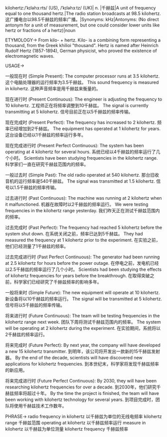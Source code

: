kilohertz:/ˈkɪləhɜːrts/ (US), /ˈkɪləhɜːtz/ (UK)| n. |千赫兹|A unit of frequency equal to one thousand hertz.|The radio station broadcasts at 98.5 kilohertz.  这广播电台以98.5千赫兹的频率广播。|Synonyms: kHz|Antonyms: (No direct antonym for a unit of measurement, but one could consider lower units like hertz or fractions of a hertz)|noun

ETYMOLOGY->
From kilo- + hertz.  Kilo- is a combining form representing a thousand, from the Greek khilioi "thousand".  Hertz is named after Heinrich Rudolf Hertz (1857-1894), German physicist, who proved the existence of electromagnetic waves.


USAGE->

一般现在时 (Simple Present):
The computer processor runs at 3.5 kilohertz.  这个电脑处理器的运行频率为3.5千赫兹。
This sound frequency is measured in kilohertz.  这种声音频率是用千赫兹来衡量的。

现在进行时 (Present Continuous):
The engineer is adjusting the frequency to 10 kilohertz.  工程师正在将频率调整到10千赫兹。
The signal is currently transmitting at 5 kilohertz.  信号目前正在以5千赫兹的频率传输。

现在完成时 (Present Perfect):
The frequency has increased to 2 kilohertz.  频率已经增加到2千赫兹。
The equipment has operated at 1 kilohertz for years.  这台设备已经以1千赫兹的频率运行多年。

现在完成进行时 (Present Perfect Continuous):
The system has been operating at 4 kilohertz for several hours.  系统已经以4千赫兹的频率运行了几个小时。
Scientists have been studying frequencies in the kilohertz range.  科学家们一直在研究千赫兹范围内的频率。

一般过去时 (Simple Past):
The old radio operated at 540 kilohertz.  那台旧收音机的运行频率是540千赫兹。
The signal was transmitted at 1.5 kilohertz.  信号以1.5千赫兹的频率传输。

过去进行时 (Past Continuous):
The machine was running at 2 kilohertz when it malfunctioned.  机器在故障时以2千赫兹的频率运行。
We were testing frequencies in the kilohertz range yesterday.  我们昨天正在测试千赫兹范围内的频率。

过去完成时 (Past Perfect):
The frequency had reached 5 kilohertz before the system shut down.  在系统关闭之前，频率已达到5千赫兹。
They had measured the frequency at 1 kilohertz prior to the experiment.  在实验之前，他们已经测量了1千赫兹的频率。

过去完成进行时 (Past Perfect Continuous):
The generator had been running at 2.5 kilohertz for hours before the power outage.  在停电之前，发电机已经以2.5千赫兹的频率运行了几个小时。
Scientists had been studying the effects of kilohertz frequencies for years before the breakthrough.  在取得突破之前，科学家们已经研究了千赫兹频率的影响多年。

一般将来时 (Simple Future):
The new equipment will operate at 10 kilohertz.  新设备将以10千赫兹的频率运行。
The signal will be transmitted at 5 kilohertz.  信号将以5千赫兹的频率传输。

将来进行时 (Future Continuous):
The team will be testing frequencies in the kilohertz range next week.  团队下周将测试千赫兹范围内的频率。
The system will be operating at 2 kilohertz during the experiment.  在实验期间，系统将以2千赫兹的频率运行。

将来完成时 (Future Perfect):
By next year, the company will have developed a new 15 kilohertz transmitter.  到明年，该公司将开发出一款新的15千赫兹发射器。
By the end of the decade, scientists will have discovered new applications for kilohertz frequencies.  到本世纪末，科学家将发现千赫兹频率的新应用。


将来完成进行时 (Future Perfect Continuous):
By 2030, they will have been researching kilohertz frequencies for over a decade. 到2030年，他们研究千赫兹频率将超过十年。
By the time the project is finished, the team will have been working with kilohertz technology for several years. 到项目完成时，团队将使用千赫兹技术工作数年。


PHRASE->
radio frequency in kilohertz  以千赫兹为单位的无线电频率
kilohertz range 千赫兹范围
operating at kilohertz  以千赫兹频率运行
measure in kilohertz  以千赫兹为单位测量
kilohertz frequency 千赫兹频率
